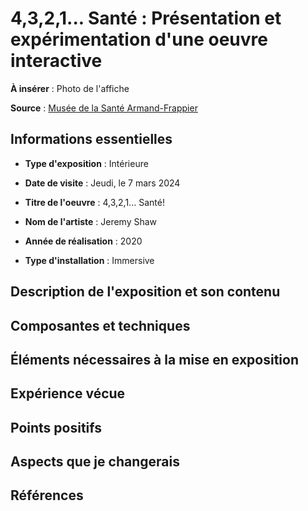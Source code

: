 # 4,3,2,1... Santé : Présentation et expérimentation d'une oeuvre interactive

**À insérer** : Photo de l'affiche

**Source** : [Musée de la Santé Armand-Frappier](https://museefrappier.org/exposition/4-3-2-1-sante/)

## Informations essentielles

- **Type d'exposition** : Intérieure
- **Date de visite** : Jeudi, le 7 mars 2024
- **Titre de l'oeuvre** : 4,3,2,1... Santé!                                                                                                                                                                                                                                                                                                                                                                          
                                                                                                   
  
- **Nom de l'artiste** : Jeremy Shaw
- **Année de réalisation** : 2020
- **Type d'installation** : Immersive


## Description de l'exposition et son contenu






## Composantes et techniques




## Éléments nécessaires à la mise en exposition
  



## Expérience vécue


## Points positifs



## Aspects que je changerais



## Références







